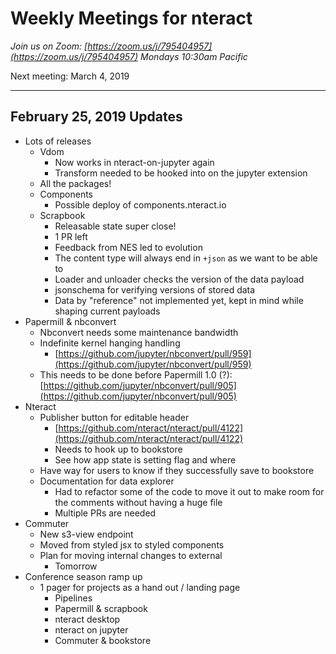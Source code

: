 # Weekly Meetings for nteract

_Join us on Zoom: [https://zoom.us/j/795404957](https://zoom.us/j/795404957) Mondays 10:30am Pacific_

Next meeting: March 4, 2019

---

## February 25, 2019 Updates

- Lots of releases
  - Vdom
    - Now works in nteract-on-jupyter again
    - Transform needed to be hooked into on the jupyter extension
  - All the packages!
  - Components
    - Possible deploy of components.nteract.io
  - Scrapbook
    - Releasable state super close!
    - 1 PR left
    - Feedback from NES led to evolution
    - The content type will always end in `+json` as we want to be able to
    - Loader and unloader checks the version of the data payload
    - jsonschema for verifying versions of stored data
    - Data by "reference" not implemented yet, kept in mind while shaping current payloads
- Papermill & nbconvert
  - Nbconvert needs some maintenance bandwidth
  - Indefinite kernel hanging handling
    - [https://github.com/jupyter/nbconvert/pull/959](https://github.com/jupyter/nbconvert/pull/959)
  - This needs to be done before Papermill 1.0 (?): [https://github.com/jupyter/nbconvert/pull/905](https://github.com/jupyter/nbconvert/pull/905)
- Nteract
  - Publisher button for editable header
    - [https://github.com/nteract/nteract/pull/4122](https://github.com/nteract/nteract/pull/4122)
    - Needs to hook up to bookstore
    - See how app state is setting flag and where
  - Have way for users to know if they successfully save to bookstore
  - Documentation for data explorer
    - Had to refactor some of the code to move it out to make room for the comments without having a huge file
    - Multiple PRs are needed
- Commuter
  - New s3-view endpoint
  - Moved from styled jsx to styled components
  - Plan for moving internal changes to external
    - Tomorrow
- Conference season ramp up
  - 1 pager for projects as a hand out / landing page
    - Pipelines
    - Papermill & scrapbook
    - nteract desktop
    - nteract on jupyter
    - Commuter & bookstore
